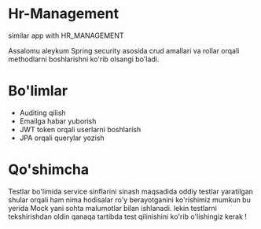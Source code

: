 # Hr-Management
similar app with HR_MANAGEMENT

Assalomu aleykum
Spring security asosida crud amallari va rollar orqali methodlarni boshlarishni ko'rib olsangi bo'ladi.

# Bo'limlar
* Auditing qilish
* Emailga habar yuborish
* JWT token orqali userlarni boshlarish
* JPA orqali querylar yozish

# Qo'shimcha 

Testlar bo'limida service sinflarini sinash maqsadida oddiy testlar yaratilgan shular orqali ham nima hodisalar ro'y berayotganini ko'rishimiz mumkun bu yerida Mock yani sohta malumotlar bilan ishlanadi. lekin testlarni tekshirishdan oldin qanaqa tartibda test qilinishini ko'rib o'lishingiz kerak !
